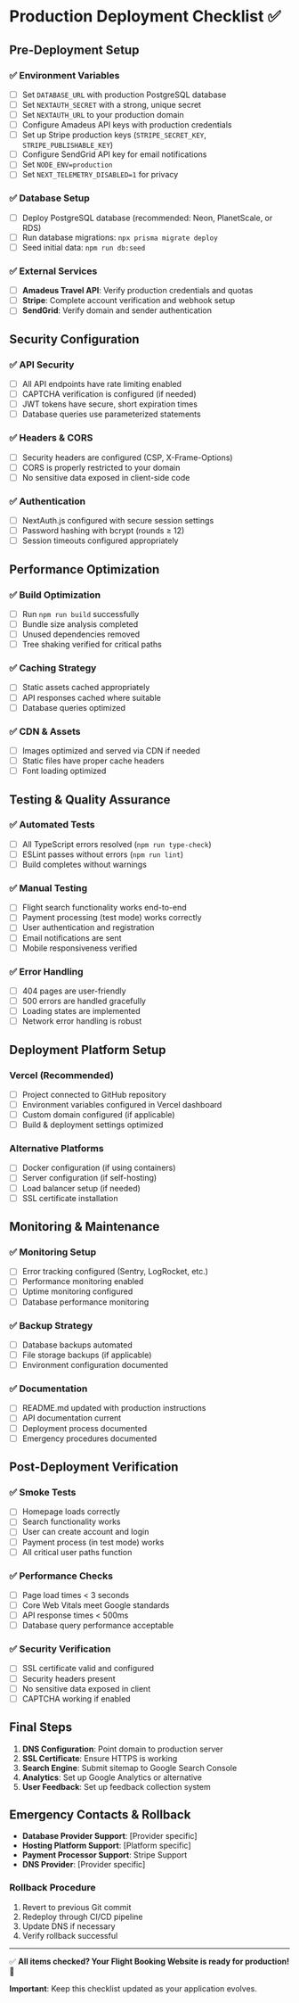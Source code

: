 # Production Deployment Checklist ✅

## Pre-Deployment Setup

### ✅ Environment Variables
- [ ] Set `DATABASE_URL` with production PostgreSQL database
- [ ] Set `NEXTAUTH_SECRET` with a strong, unique secret
- [ ] Set `NEXTAUTH_URL` to your production domain
- [ ] Configure Amadeus API keys with production credentials
- [ ] Set up Stripe production keys (`STRIPE_SECRET_KEY`, `STRIPE_PUBLISHABLE_KEY`)
- [ ] Configure SendGrid API key for email notifications
- [ ] Set `NODE_ENV=production`
- [ ] Set `NEXT_TELEMETRY_DISABLED=1` for privacy

### ✅ Database Setup
- [ ] Deploy PostgreSQL database (recommended: Neon, PlanetScale, or RDS)
- [ ] Run database migrations: `npx prisma migrate deploy`
- [ ] Seed initial data: `npm run db:seed`

### ✅ External Services
- [ ] **Amadeus Travel API**: Verify production credentials and quotas
- [ ] **Stripe**: Complete account verification and webhook setup
- [ ] **SendGrid**: Verify domain and sender authentication

## Security Configuration

### ✅ API Security
- [ ] All API endpoints have rate limiting enabled
- [ ] CAPTCHA verification is configured (if needed)
- [ ] JWT tokens have secure, short expiration times
- [ ] Database queries use parameterized statements

### ✅ Headers & CORS
- [ ] Security headers are configured (CSP, X-Frame-Options)
- [ ] CORS is properly restricted to your domain
- [ ] No sensitive data exposed in client-side code

### ✅ Authentication
- [ ] NextAuth.js configured with secure session settings
- [ ] Password hashing with bcrypt (rounds ≥ 12)
- [ ] Session timeouts configured appropriately

## Performance Optimization

### ✅ Build Optimization
- [ ] Run `npm run build` successfully
- [ ] Bundle size analysis completed
- [ ] Unused dependencies removed
- [ ] Tree shaking verified for critical paths

### ✅ Caching Strategy
- [ ] Static assets cached appropriately
- [ ] API responses cached where suitable
- [ ] Database queries optimized

### ✅ CDN & Assets
- [ ] Images optimized and served via CDN if needed
- [ ] Static files have proper cache headers
- [ ] Font loading optimized

## Testing & Quality Assurance

### ✅ Automated Tests
- [ ] All TypeScript errors resolved (`npm run type-check`)
- [ ] ESLint passes without errors (`npm run lint`)
- [ ] Build completes without warnings

### ✅ Manual Testing
- [ ] Flight search functionality works end-to-end
- [ ] Payment processing (test mode) works correctly
- [ ] User authentication and registration
- [ ] Email notifications are sent
- [ ] Mobile responsiveness verified

### ✅ Error Handling
- [ ] 404 pages are user-friendly
- [ ] 500 errors are handled gracefully
- [ ] Loading states are implemented
- [ ] Network error handling is robust

## Deployment Platform Setup

### Vercel (Recommended)
- [ ] Project connected to GitHub repository
- [ ] Environment variables configured in Vercel dashboard
- [ ] Custom domain configured (if applicable)
- [ ] Build & deployment settings optimized

### Alternative Platforms
- [ ] Docker configuration (if using containers)
- [ ] Server configuration (if self-hosting)
- [ ] Load balancer setup (if needed)
- [ ] SSL certificate installation

## Monitoring & Maintenance

### ✅ Monitoring Setup
- [ ] Error tracking configured (Sentry, LogRocket, etc.)
- [ ] Performance monitoring enabled
- [ ] Uptime monitoring configured
- [ ] Database performance monitoring

### ✅ Backup Strategy
- [ ] Database backups automated
- [ ] File storage backups (if applicable)
- [ ] Environment configuration documented

### ✅ Documentation
- [ ] README.md updated with production instructions
- [ ] API documentation current
- [ ] Deployment process documented
- [ ] Emergency procedures documented

## Post-Deployment Verification

### ✅ Smoke Tests
- [ ] Homepage loads correctly
- [ ] Search functionality works
- [ ] User can create account and login
- [ ] Payment process (in test mode) works
- [ ] All critical user paths function

### ✅ Performance Checks
- [ ] Page load times < 3 seconds
- [ ] Core Web Vitals meet Google standards
- [ ] API response times < 500ms
- [ ] Database query performance acceptable

### ✅ Security Verification
- [ ] SSL certificate valid and configured
- [ ] Security headers present
- [ ] No sensitive data exposed in client
- [ ] CAPTCHA working if enabled

## Final Steps

1. **DNS Configuration**: Point domain to production server
2. **SSL Certificate**: Ensure HTTPS is working
3. **Search Engine**: Submit sitemap to Google Search Console
4. **Analytics**: Set up Google Analytics or alternative
5. **User Feedback**: Set up feedback collection system

## Emergency Contacts & Rollback

- **Database Provider Support**: [Provider specific]
- **Hosting Platform Support**: [Platform specific]  
- **Payment Processor Support**: Stripe Support
- **DNS Provider**: [Provider specific]

### Rollback Procedure
1. Revert to previous Git commit
2. Redeploy through CI/CD pipeline
3. Update DNS if necessary
4. Verify rollback successful

---

✅ **All items checked? Your Flight Booking Website is ready for production!** 🚀

**Important**: Keep this checklist updated as your application evolves.